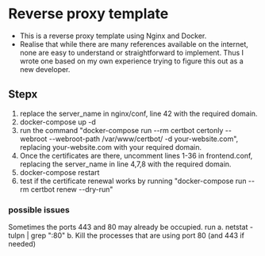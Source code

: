 # Reverse proxy template

- This is a reverse proxy template using Nginx and Docker.
- Realise that while there are many references available on the internet, none are easy to understand or straightforward to implement. Thus I wrote one based on my own experience trying to figure this out as a new developer.

## Stepx
1) replace the server_name in nginx/conf, line 42 with the required domain.
2) docker-compose up -d
3) run the command "docker-compose run --rm certbot certonly --webroot --webroot-path /var/www/certbot/ -d your-website.com", replacing your-website.com with your required domain.
4) Once the certificates are there, uncomment lines 1-36 in frontend.conf, replacing the server_name in line 4,7,8 with the required domain.
5) docker-compose restart
6) test if the certificate renewal works by running "docker-compose run --rm certbot renew --dry-run"


### possible issues
Sometimes the ports 443 and 80 may already be occupied. run 
a.	netstat -tulpn | grep ":80"
b.	Kill the processes that are using port 80 (and 443 if needed)
